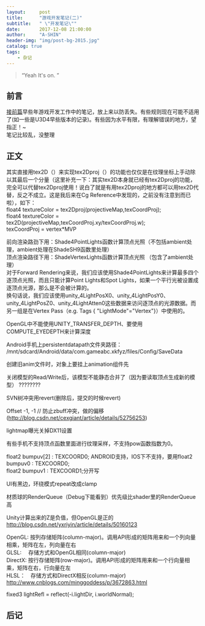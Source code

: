 ```yaml
---
layout:     post
title:      "游戏开发笔记(二)"
subtitle:   " \"开发笔记\""
date:       2017-12-08 21:00:00
author:     "A-SHIN"
header-img: "img/post-bg-2015.jpg"
catalog: true
tags:
    - 杂记
---
```


> “Yeah It's on. ”


## 前言
[接前篇](https://huangx916.github.io/2017/12/08/note01/)早些年游戏开发工作中的笔记，放上来以防丢失。有些规则现在可能不适用了(如一些是U3D4早些版本的记录)。有些因为水平有限，有理解错误的地方，望指正！~  
笔记比较乱，没整理

## 正文
其实直接用tex2D（）来实现tex2Dproj（）的功能也仅仅是在纹理坐标上手动除以其最后一个分量（这里补充一下：其实tex2D本身就已经有tex2Dproj的功能，完全可以代替tex2Dproj使用！说白了就是有用tex2Dproj的地方都可以用tex2D代替，反之不成立。这是我后来在Cg Reference中发现的，之前没有注意到而已啦），如下：  
float4 textureColor = tex2Dproj(projectiveMap,texCoordProj);  
float4 textureColor = tex2D(projectiveMap,texCoordProj.xy/texCoordProj.w);  
texCoordProj = vertex*MVP  

前向渲染路劲下用：Shade4PointLights函数计算顶点光照（不包括ambient处理，ambient处理在ShadeSH9函数里处理）  
顶点渲染路径下用：ShadeVertexLights函数计算顶点光照 （包含了ambient处理）  
对于Forward Rendering来说，我们应该使用Shade4PointLights来计算最多四个逐顶点光照，而且只能计算Point Lights和Spot Lights，如果一个平行光被设置成逐顶点光源，那么是不会被计算的。  
换句话说，我们应该使用unity_4LightPosX0、unity_4LightPosY0、unity_4LightPosZ0、unity_4LightAtten0这些数据来访问逐顶点的光源数据。而另一组是在Vertex Pass（e.g. Tags { "LightMode"="Vertex"}）中使用的。  

OpenGL中不能使用UNITY_TRANSFER_DEPTH、要使用COMPUTE_EYEDEPTH来计算深度  

Android手机上persistentdatapath文件夹路径：  
/mnt/sdcard/Android/data/com.gameabc.xkfyz/files/Config/SaveData  

创建旧anim文件时，对象上要挂上animation组件先  

关闭模型的Read/Write后，该模型不能静态合并了（因为要读取顶点生成新的模型）  ????????  

SVN树冲突用revert(删除后，提交的时候revert)  

Offset -1, -1 // 防止zbuff冲突，做的偏移(http://blog.csdn.net/cexgiant/article/details/52756253)  

lightmap曝光关掉DX11设置  

有些手机不支持顶点函数里面进行纹理采样，不支持pow函数指数为0。  

float2 bumpuv[2] : TEXCOORD0; ANDROID支持，IOS下不支持，要用float2 bumpuv0 : TEXCOORD0;  
	float2 bumpuv1 : TEXCOORD1;分开写  
	
UI有黑边，环绕模式repeat改成clamp  

材质球的RenderQueue（Debug下能看到）优先级比shader里的RenderQueue高  

Unity计算出来的Z是负值，但OpenGL是正的  http://blog.csdn.net/yxriyin/article/details/50160123  

OpenGL:  按列存储矩阵(column-major)。调用API形成的矩阵用来和一个列向量相乘，矩阵在左，列向量在右  
GLSL:  　存储方式和OpenGL相同(column-major)  
DirectX:    按行存储矩阵(row-major)。调用API形成的矩阵用来和一个行向量相乘，矩阵在右，行向量在左  
HLSL：　存储方式和DirectX相反(column-major)   http://www.cnblogs.com/minggoddess/p/3672863.html  

fixed3 lightRefl = reflect(-i.lightDir, i.worldNormal);  
## 后记